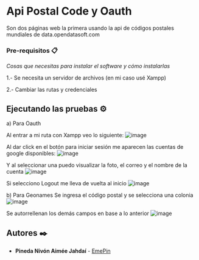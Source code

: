# Api Postal Code y Oauth
Son dos páginas web la primera usando la api de códigos postales mundiales de data.opendatasoft.com 


### Pre-requisitos 📋

_Cosas que necesitas para instalar el software y cómo instalarlas_

  1.- Se necesita un servidor de archivos (en mi caso usé Xampp)
  
  2.- Cambiar las rutas y credenciales
  

## Ejecutando las pruebas ⚙️
a) Para Oauth

Al entrar a mi ruta con Xampp veo lo siguiente:
![image](https://user-images.githubusercontent.com/57578552/202366812-ca6dd060-7839-40a8-b0e0-b5489168bdf3.png)




Al dar click en el botón para iniciar sesión me aparecen las cuentas de google disponibles:
![image](https://user-images.githubusercontent.com/57578552/202366464-d90b93b9-7aa2-4ed0-8cc7-fd6e64af2a31.png)



Y al seleccionar una puedo visualizar la foto, el correo y el nombre de la cuenta
![image](https://user-images.githubusercontent.com/57578552/202366605-6687e110-f5e5-4526-a038-d4b34dabf2d8.png)


Si selecciono Logout me lleva de vuelta al inicio
![image](https://user-images.githubusercontent.com/57578552/202366799-78b003a5-92d0-473e-a45b-3f741eb95a98.png)


b) Para Geonames
Se ingresa el código postal y se selecciona una colonia
![image](https://user-images.githubusercontent.com/57578552/202367753-dd12f20c-cb51-4f6b-992b-5925bbedb679.png)

Se autorrellenan los demás campos en base a lo anterior
![image](https://user-images.githubusercontent.com/57578552/202367812-c9bcf337-bca3-4711-9b48-2769d6fb7b05.png)




## Autores ✒️

* **Pineda Nivón Aimée Jahdaí** - [EmePin](https://github.com/EmePin)





